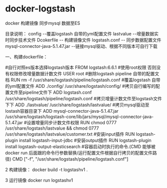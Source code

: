 # docker-logstash

docker 构建镜像 同步mysql 数据至ES

目录说明：
config --覆盖logstash 自带的yml配置文件 
lastvalue --增量数据实时同步技术文件
Dcokerfile -- 构建镜像文件 
logstash.conf -- 同步数据配置文件
mysql-connector-java-5.1.47.jar --链接mysql驱动、根据不同版本可自行下载

一、构建dockerfile：

#自行对照es版本选择logstash版本
FROM logstash:6.6.1
#使用root权限 否则没有权限修改增量数据计数文件
USER root
#删除logstash pipeline 自带的配置文档
RUN rm -f /usr/share/logstash/pipeline/logstash.conf
#覆盖logstash 自带的yml配置文件
ADD ./config/ /usr/share/logstash/config/
#拷贝自行编写的配置文件至pipeline文件下
ADD logstash.conf /usr/share/logstash/pipeline/logstash.conf
#拷贝增量计数文件至logstash文件下下
ADD ./lastvalue/ /usr/share/logstash/lastvalue/
#拷贝mysql驱动至lostash容器目录下
ADD mysql-connector-java-5.1.47.jar /usr/share/logstash/logstash-core/lib/jars/mysql/mysql-connector-java-5.1.47.jar
#设置增量同步计数文件权限
RUN chmod 0777 /usr/share/logstash/lastvalue && chmod 0777 /usr/share/logstash/lastvalue/customer.txt
#安装input插件
RUN logstash-plugin install logstash-input-jdbc
#安装output插件
RUN logstash-plugin install logstash-output-elasticsearch
#容器启动时执行的命令.(CMD 能够被 docker run 后面跟的命令行参数替换/运行配置文件根据自行拷贝的配置文件路径)
CMD ["-f", "/usr/share/logstash/pipeline/logstash.conf"]


2 构建镜像：
docker build -t logstashv1 .

3 运行镜像 
docker run logstashv1


